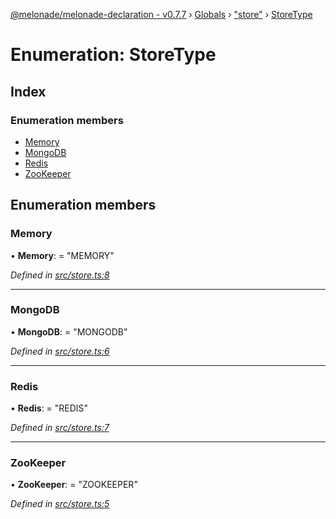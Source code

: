 [@melonade/melonade-declaration - v0.7.7](../README.md) › [Globals](../globals.md) › ["store"](../modules/_store_.md) › [StoreType](_store_.storetype.md)

# Enumeration: StoreType

## Index

### Enumeration members

* [Memory](_store_.storetype.md#memory)
* [MongoDB](_store_.storetype.md#mongodb)
* [Redis](_store_.storetype.md#redis)
* [ZooKeeper](_store_.storetype.md#zookeeper)

## Enumeration members

###  Memory

• **Memory**: = "MEMORY"

*Defined in [src/store.ts:8](https://github.com/devit-tel/melonade-declaration/blob/43597e6/src/store.ts#L8)*

___

###  MongoDB

• **MongoDB**: = "MONGODB"

*Defined in [src/store.ts:6](https://github.com/devit-tel/melonade-declaration/blob/43597e6/src/store.ts#L6)*

___

###  Redis

• **Redis**: = "REDIS"

*Defined in [src/store.ts:7](https://github.com/devit-tel/melonade-declaration/blob/43597e6/src/store.ts#L7)*

___

###  ZooKeeper

• **ZooKeeper**: = "ZOOKEEPER"

*Defined in [src/store.ts:5](https://github.com/devit-tel/melonade-declaration/blob/43597e6/src/store.ts#L5)*
